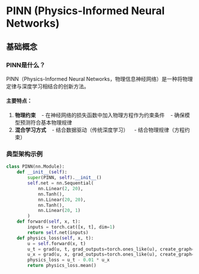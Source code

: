 # PINN (Physics-Informed Neural Networks)
## 基础概念
### PINN是什么？
PINN（Physics-Informed Neural Networks，物理信息神经网络）是一种将物理定律与深度学习相结合的创新方法。
#### 主要特点：
1. **物理约束**
   - 在神经网络的损失函数中加入物理方程作为约束条件
   - 确保模型预测符合基本物理规律
2. **混合学习方式**
   - 结合数据驱动（传统深度学习）
   - 结合物理规律（方程约束）
### 典型架构示例
```python
class PINN(nn.Module):
    def __init__(self):
        super(PINN, self).__init__()
        self.net = nn.Sequential(
            nn.Linear(2, 20),
            nn.Tanh(),
            nn.Linear(20, 20),
            nn.Tanh(),
            nn.Linear(20, 1)
        )
    def forward(self, x, t):
        inputs = torch.cat([x, t], dim=1)
        return self.net(inputs)
    def physics_loss(self, x, t):
        u = self.forward(x, t)
        u_t = grad(u, t, grad_outputs=torch.ones_like(u), create_graph=True)[0]
        u_x = grad(u, x, grad_outputs=torch.ones_like(u), create_graph=True)[0]
        physics_loss = u_t - 0.01 * u_x
        return physics_loss.mean()
```
